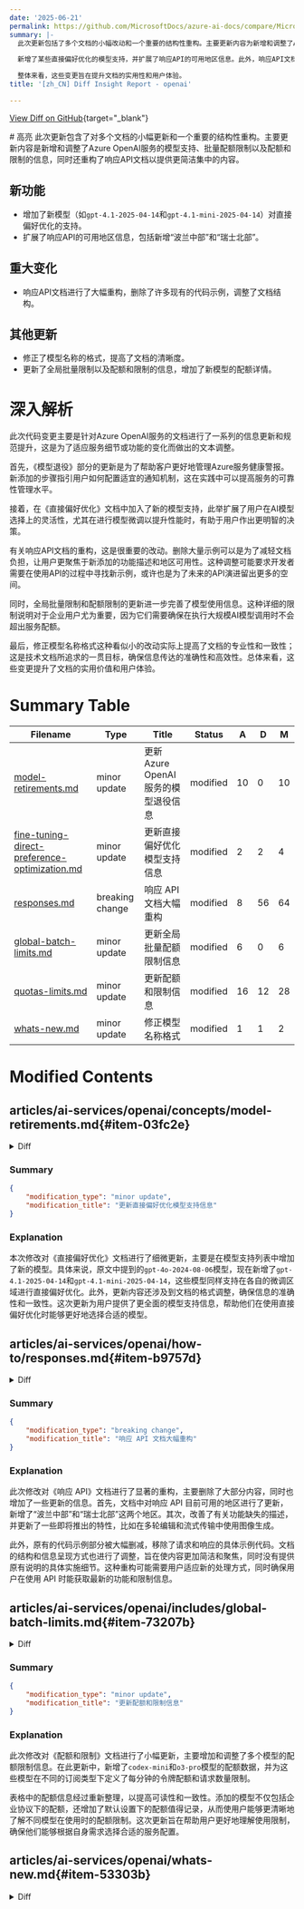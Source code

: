 ```yaml
---
date: '2025-06-21'
permalink: https://github.com/MicrosoftDocs/azure-ai-docs/compare/MicrosoftDocs:fc0b900...MicrosoftDocs:fb526ea
summary: |-
  此次更新包括了多个文档的小幅改动和一个重要的结构性重构。主要更新内容为新增和调整了Azure OpenAI服务的模型支持、批量配额限制，以及配额和限制的信息。同时，响应API文档也进行了重构，以提供更简洁的内容。

  新增了某些直接偏好优化的模型支持，并扩展了响应API的可用地区信息。此外，响应API文档结构进行了重大调整，删除了许多代码示例，旨在提高文档的清晰度。更新还涉及模型名称格式的修正和全局批量限制及配额信息的更新，以增加新模型的配额详情。

  整体来看，这些变更旨在提升文档的实用性和用户体验。
title: '[zh_CN] Diff Insight Report - openai'

---
```


[View Diff on GitHub](https://github.com/MicrosoftDocs/azure-ai-docs/compare/MicrosoftDocs:fc0b900...MicrosoftDocs:fb526ea){target="_blank"}

<format>
# 高亮
此次更新包含了对多个文档的小幅更新和一个重要的结构性重构。主要更新内容是新增和调整了Azure OpenAI服务的模型支持、批量配额限制以及配额和限制的信息，同时还重构了响应API文档以提供更简洁集中的内容。

## 新功能
- 增加了新模型（如`gpt-4.1-2025-04-14`和`gpt-4.1-mini-2025-04-14`）对直接偏好优化的支持。
- 扩展了响应API的可用地区信息，包括新增“波兰中部”和“瑞士北部”。

## 重大变化
- 响应API文档进行了大幅重构，删除了许多现有的代码示例，调整了文档结构。

## 其他更新
- 修正了模型名称的格式，提高了文档的清晰度。
- 更新了全局批量限制以及配额和限制的信息，增加了新模型的配额详情。

# 深入解析
此次代码变更主要是针对Azure OpenAI服务的文档进行了一系列的信息更新和规范提升，这是为了适应服务细节或功能的变化而做出的文本调整。

首先，《模型退役》部分的更新是为了帮助客户更好地管理Azure服务健康警报。新添加的步骤指引用户如何配置适宜的通知机制，这在实践中可以提高服务的可靠性管理水平。

接着，在《直接偏好优化》文档中加入了新的模型支持，此举扩展了用户在AI模型选择上的灵活性，尤其在进行模型微调以提升性能时，有助于用户作出更明智的决策。

有关响应API文档的重构，这是很重要的改动。删除大量示例可以是为了减轻文档负担，让用户更聚焦于新添加的功能描述和地区可用性。这种调整可能要求开发者需要在使用API的过程中寻找新示例，或许也是为了未来的API演进留出更多的空间。

同时，全局批量限制和配额限制的更新进一步完善了模型使用信息。这种详细的限制说明对于企业用户尤为重要，因为它们需要确保在执行大规模AI模型调用时不会超出服务配额。

最后，修正模型名称格式这种看似小的改动实际上提高了文档的专业性和一致性；这是技术文档所追求的一贯目标，确保信息传达的准确性和高效性。总体来看，这些变更提升了文档的实用价值和用户体验。
</format>

# Summary Table
|  Filename  | Type |    Title    | Status | A  | D  | M  |
|------------|------|-------------|--------|----|----|----|
| [model-retirements.md](#item-03fc2e) | minor update | 更新 Azure OpenAI 服务的模型退役信息 | modified | 10 | 0 | 10 | 
| [fine-tuning-direct-preference-optimization.md](#item-384724) | minor update | 更新直接偏好优化模型支持信息 | modified | 2 | 2 | 4 | 
| [responses.md](#item-b9757d) | breaking change | 响应 API 文档大幅重构 | modified | 8 | 56 | 64 | 
| [global-batch-limits.md](#item-73207b) | minor update | 更新全局批量配额限制信息 | modified | 6 | 0 | 6 | 
| [quotas-limits.md](#item-06c6f9) | minor update | 更新配额和限制信息 | modified | 16 | 12 | 28 | 
| [whats-new.md](#item-53303b) | minor update | 修正模型名称格式 | modified | 1 | 1 | 2 | 


# Modified Contents
## articles/ai-services/openai/concepts/model-retirements.md{#item-03fc2e}

<details>
<summary>Diff</summary>
````diff
@@ -41,6 +41,16 @@ Azure OpenAI notifies customers via two methods:
 - **Azure Resource Health** - Anyone with reader permissions or above can see Azure health alerts, as well as configure personalized alerts via email, SMS, etc. See [Create Service Health Alerts](/azure/service-health/alerts-activity-log-service-notifications-portal)
 - **Email** - email notifications are automatically sent to subscription owners. Any individual with reader permissions may however configure their own alerts by following the guidance above.
 
+**Azure Service Health filter configuration**:
+
+**Services** = `azure OpenAI service` (Casing reflects current UX experience).
+
+**Event types**
+    - `Health advisories = Upgrade, Deprecation, & Retirement Notifications`
+    - `Service issue = Outages` (Recommended only if you wish to be notified of outages)
+
+If you wish to receive SMS text-based alerts rather than just e-mails, you will need to select **Create action group** and under **Notification type**, select **Email/SMS message/Push/Voice** and then configure your phone number.
+
 ## Model availability
 
 1. At least one year of model availability for GA models after the release date of a model in at least one region worldwide
````
</details>

### Summary

```json
{
    "modification_type": "minor update",
    "modification_title": "更新 Azure OpenAI 服务的模型退役信息"
}
```

### Explanation
此次修改对《模型退役》文档进行了小幅更新，主要是在已有内容的基础上添加了信息。新增的内容包括关于如何配置 Azure 服务健康过滤器的具体步骤，特别是如何接收关于 Azure OpenAI 服务的健康警报通知。此外，用户现在可以根据不同事件类型（包括健康建议和服务问题）选择接收通知的方式，同时也提供了如何设置短信通知的详细说明。这些更新旨在帮助用户更好地管理和接收有关服务状态的重要信息。

## articles/ai-services/openai/how-to/fine-tuning-direct-preference-optimization.md{#item-384724}

<details>
<summary>Diff</summary>
````diff
@@ -51,7 +51,7 @@ Training datasets must be in `jsonl` format:
 
 ## Direct preference optimization model support
 
-- `gpt-4o-2024-08-06` supports direct preference optimization in its respective fine-tuning regions. Latest region availability is updated in the [models page](../concepts/models.md#fine-tuning-models)
+- `gpt-4o-2024-08-06`,`gpt-4.1-2025-04-14`,`gpt-4.1-mini-2025-04-14`  supports direct preference optimization in its respective fine-tuning regions. Latest region availability is updated in the [models page](../concepts/models.md#fine-tuning-models)
 
 Users can use preference fine tuning with base models as well as models that have already been fine-tuned using supervised fine-tuning as long as they are of a supported model/version.
 
@@ -70,4 +70,4 @@ Users can use preference fine tuning with base models as well as models that hav
 
 - Explore the fine-tuning capabilities in the [Azure OpenAI fine-tuning tutorial](../tutorials/fine-tune.md).
 - Review fine-tuning [model regional availability](../concepts/models.md#fine-tuning-models)
-- Learn more about [Azure OpenAI quotas](../quotas-limits.md)
\ No newline at end of file
+- Learn more about [Azure OpenAI quotas](../quotas-limits.md)
````
</details>

### Summary

```json
{
    "modification_type": "minor update",
    "modification_title": "更新直接偏好优化模型支持信息"
}
```

### Explanation
本次修改对《直接偏好优化》文档进行了细微更新，主要是在模型支持列表中增加了新的模型。具体来说，原文中提到的`gpt-4o-2024-08-06`模型，现在新增了`gpt-4.1-2025-04-14`和`gpt-4.1-mini-2025-04-14`，这些模型同样支持在各自的微调区域进行直接偏好优化。此外，更新内容还涉及到文档的格式调整，确保信息的准确性和一致性。这次更新为用户提供了更全面的模型支持信息，帮助他们在使用直接偏好优化时能够更好地选择合适的模型。

## articles/ai-services/openai/how-to/responses.md{#item-b9757d}

<details>
<summary>Diff</summary>
````diff
@@ -5,7 +5,7 @@ description: Learn how to use Azure OpenAI's new stateful Responses API.
 author: mrbullwinkle
 ms.author: mbullwin
 manager: nitinme
-ms.date: 05/25/2025
+ms.date: 06/20/2025
 ms.service: azure-ai-openai
 ms.topic: include
 ms.custom:
@@ -33,8 +33,10 @@ The responses API is currently available in the following regions:
 - francecentral
 - japaneast
 - norwayeast
+- polandcentral
 - southindia
 - swedencentral
+- switzerlandnorth
 - uaenorth
 - uksouth
 - westus
@@ -58,9 +60,12 @@ Not every model is available in the regions supported by the responses API. Chec
 > Not currently supported:
 > - The web search tool
 > - Fine-tuned models
-> - Image generation via streaming. Coming soon.
+> - Image generation using multi-turn editing and streaming - coming soon
 > - Images can't be uploaded as a file and then referenced as input. Coming soon.
-> - There's a known issue with performance when background mode is used with streaming. The issue is expected to be resolved soon. 
+>
+> There's a known issue with the following:
+> - PDF as an input file is not yet supported.
+> - Performance when background mode is used with streaming. The issue is expected to be resolved soon.
 
 ### Reference documentation
 
@@ -1071,7 +1076,6 @@ The Responses API enables image generation as part of conversations and multi-st
 
 Compared to the standalone Image API, the Responses API offers several advantages:
 
-* **Multi-turn editing**: Iteratively refine and edit images using natural language prompts.
 * **Streaming**: Display partial image outputs during generation to improve perceived latency.
 * **Flexible inputs**: Accept image File IDs as inputs, in addition to raw image bytes.
 
@@ -1081,7 +1085,6 @@ Compared to the standalone Image API, the Responses API offers several advantage
 Use the Responses API if you want to:
 
 * Build conversational image experiences with GPT Image.
-* Enable iterative image editing through multi-turn prompts.
 * Stream partial image results during generation for a smoother user experience.
 
 Generate an image
@@ -1121,57 +1124,6 @@ if image_data:
         f.write(base64.b64decode(image_base64))
 ```
 
-You can perform multi-turn image generation by using the output of image generation in subsequent calls or just using the `1previous_response_id`.
-
-```python
-from openai import AzureOpenAI
-from azure.identity import DefaultAzureCredential, get_bearer_token_provider
-
-token_provider = get_bearer_token_provider(
-    DefaultAzureCredential(), "https://cognitiveservices.azure.com/.default"
-)
-
-client = AzureOpenAI(  
-  base_url = "https://YOUR-RESOURCE-NAME.openai.azure.com/openai/v1/",  
-  azure_ad_token_provider=token_provider,
-  api_version="preview",
-  default_headers={"x-ms-oai-image-generation-deployment":"YOUR-GPT-IMAGE1-DEPLOYMENT-NAME"}
-)
-
-image_data = [
-    output.result
-    for output in response.output
-    if output.type == "image_generation_call"
-]
-
-if image_data:
-    image_base64 = image_data[0]
-
-    with open("cat_and_otter.png", "wb") as f:
-        f.write(base64.b64decode(image_base64))
-
-
-# Follow up
-
-response_followup = client.responses.create(
-    model="gpt-4.1-mini",
-    previous_response_id=response.id,
-    input="Now make it look realistic",
-    tools=[{"type": "image_generation"}],
-)
-
-image_data_followup = [
-    output.result
-    for output in response_followup.output
-    if output.type == "image_generation_call"
-]
-
-if image_data_followup:
-    image_base64 = image_data_followup[0]
-    with open("cat_and_otter_realistic.png", "wb") as f:
-        f.write(base64.b64decode(image_base64))
-```
-
 ### Streaming
 
 You can stream partial images using Responses API. The `partial_images` can be used to receive 1-3 partial images
````
</details>

### Summary

```json
{
    "modification_type": "breaking change",
    "modification_title": "响应 API 文档大幅重构"
}
```

### Explanation
此次修改对《响应 API》文档进行了显著的重构，主要删除了大部分内容，同时也增加了一些更新的信息。首先，文档中对响应 API 目前可用的地区进行了更新，新增了“波兰中部”和“瑞士北部”这两个地区。其次，改善了有关功能缺失的描述，并更新了一些即将推出的特性，比如在多轮编辑和流式传输中使用图像生成。

此外，原有的代码示例部分被大幅删减，移除了请求和响应的具体示例代码。文档的结构和信息呈现方式也进行了调整，旨在使内容更加简洁和聚焦，同时没有提供原有说明的具体实施细节。这种重构可能需要用户适应新的处理方式，同时确保用户在使用 API 时能获取最新的功能和限制信息。

## articles/ai-services/openai/includes/global-batch-limits.md{#item-73207b}

<details>
<summary>Diff</summary>
````diff
@@ -24,19 +24,25 @@ The table shows the batch quota limit. Quota values for global batch are represe
 
 |Model|Enterprise agreement|Default| Monthly credit card based subscriptions | MSDN subscriptions | Azure for Students, Free Trials |
 |---|---|---|---|---|---|
+| `gpt-4.1`| 5 B | 200 M | 50 M | 90 K | N/A |
+| `gpt-4.1 mini` | 15B | 1B | 50M | 90k | N/A |
+| `gpt-4.1-nano` | 15 B | 1 B | 50 M | 90 K | N/A |
 | `gpt-4o` | 5 B | 200 M | 50 M | 90 K | N/A|
 | `gpt-4o-mini` | 15 B | 1 B | 50 M | 90 K | N/A |
 | `gpt-4-turbo` | 300 M | 80 M | 40 M | 90 K | N/A |
 | `gpt-4` | 150 M | 30 M | 5 M | 100 K | N/A |
 | `gpt-35-turbo` | 10 B | 1 B | 100 M | 2 M | 50 K |
 | `o3-mini`| 15 B | 1 B | 50 M | 90 K | N/A |
+| `o4-mini` | 15 B | 1 B | 50 M | 90 K | N/A |
 
 B = billion | M = million | K = thousand
 
 ### Data zone batch
 
 |Model|Enterprise agreement|Default| Monthly credit card based subscriptions | MSDN subscriptions | Azure for Students, Free Trials |
 |---|---|---|---|---|---|
+| `gpt-4.1` | 500 M | 30 M | 30 M | 90 K | N/A|
+| `gpt-4.1-mini` | 1.5 B | 100 M | 50 M | 90 K | N/A |
 | `gpt-4o` | 500 M | 30 M | 30 M | 90 K | N/A|
 | `gpt-4o-mini` | 1.5 B | 100 M | 50 M | 90 K | N/A |
 | `o3-mini` | 1.5 B | 100 M | 50 M | 90 K | N/A |
\ No newline at end of file
````
</details>

### Summary

```json
{
    "modification_type": "minor update",
    "modification_title": "更新全局批量配额限制信息"
}
```

### Explanation
此次修改对《全局批量限制》文档进行了小幅更新，主要增加了多个模型的批量配额限制信息。新增的模型包括`gpt-4.1`、`gpt-4.1 mini`、`gpt-4.1-nano`以及`o4-mini`，并分别为其定义了在不同订阅类型下的配额值。这些更新旨在提供更全面的模型限制信息，确保用户能够找到所需的配额数据。

文档中还对已有模型的配额进行了细致的说明，使得用户在选择合适的模型时能更清晰地了解不同订阅情况下的限制。此外，文档未删除任何原有内容，完全是基于补充和完善现有信息的基础上进行的更新，确保了信息的完整性和准确性。

## articles/ai-services/openai/quotas-limits.md{#item-06c6f9}

<details>
<summary>Diff</summary>
````diff
@@ -126,18 +126,22 @@ The following sections provide you with a quick guide to the default quotas and
 
 ### o-series global standard
 
-| Model|Tier| Quota Limit in tokens per minute (TPM) | Requests per minute |
-|---|---|:---:|:---:|
-| `o4-mini` | Enterprise agreement | 10 M | 10 K |
-| `o3` | Enterprise agreement | 10 M | 10 K |
-| `o3-mini` | Enterprise agreement | 50 M | 5 K |
-| `o1` & `o1-preview` | Enterprise agreement | 30 M | 5 K |
-| `o1-mini`| Enterprise agreement | 50 M | 5 K |
-| `o4-mini` | Default | 1 M | 1 K  |
-| `o3` | Default | 1 M | 1 K |
-| `o3-mini` | Default | 5 M | 500 |
-| `o1` & `o1-preview` | Default | 3 M | 500 |
-| `o1-mini`| Default | 5 M | 500 |
+| Model              |Tier                    | Quota Limit in tokens per minute (TPM) | Requests per minute |
+|--------------------|------------------------|:--------------------------------------:|:---:  |
+| `codex-mini`       | Enterprise agreement   | 10 M                                   | 10 K  |
+| `o3-pro`           | Enterprise agreement   | 16 M                                   | 1.6 K |
+| `o4-mini`          | Enterprise agreement   | 10 M                                   | 10 K  |
+| `o3`               | Enterprise agreement   | 10 M                                   | 10 K  |
+| `o3-mini`          | Enterprise agreement   | 50 M                                   | 5 K   |
+| `o1` & `o1-preview`| Enterprise agreement   | 30 M                                   | 5 K   |
+| `o1-mini`          | Enterprise agreement   | 50 M                                   | 5 K   |
+| `codex-mini`       | Default                | 1 M                                    | 1 K   |
+| `o3-pro`           | Default                | 1.6 M                                  | 160   |
+| `o4-mini`          | Default                | 1 M                                    | 1 K   |
+| `o3`               | Default                | 1 M                                    | 1 K   |
+| `o3-mini`          | Default                | 5 M                                    | 500   |
+| `o1` & `o1-preview`| Default                | 3 M                                    | 500   |
+| `o1-mini`          | Default                | 5 M                                    | 500   |
 
 ### o-series data zone standard
 
````
</details>

### Summary

```json
{
    "modification_type": "minor update",
    "modification_title": "更新配额和限制信息"
}
```

### Explanation
此次修改对《配额和限制》文档进行了小幅更新，主要增加和调整了多个模型的配额限制信息。在此更新中，新增了`codex-mini`和`o3-pro`模型的配额数据，并为这些模型在不同的订阅类型下定义了每分钟的令牌配额和请求数量限制。

表格中的配额信息经过重新整理，以提高可读性和一致性。添加的模型不仅包括企业协议下的配额，还增加了默认设置下的配额值得记录，从而使用户能够更清晰地了解不同模型在使用时的配额限制。这次更新旨在帮助用户更好地理解使用限制，确保他们能够根据自身需求选择合适的服务配置。

## articles/ai-services/openai/whats-new.md{#item-53303b}

<details>
<summary>Diff</summary>
````diff
@@ -22,7 +22,7 @@ This article provides a summary of the latest releases and major documentation u
 
 ### codex-mini & o3-pro models released
 
-- `codex-mini and `o3-pro` are now available. To learn more, see the [getting started with reasoning models page](./how-to/reasoning.md)
+- `codex-mini` and `o3-pro` are now available. To learn more, see the [getting started with reasoning models page](./how-to/reasoning.md)
 
 ## May 2025
 
````
</details>

### Summary

```json
{
    "modification_type": "minor update",
    "modification_title": "修正模型名称格式"
}
```

### Explanation
此次修改对《最新动态》文档进行了小幅更新，主要是修正了模型名称的格式。在原文中，`codex-mini and `o3-pro`模型的表述存在格式错误，具体表现为`codex-mini`前缺少反引号。这次更新将该格式进行了调整为`codex-mini`和`o3-pro`，确保两个模型名称都正确地显示为代码格式。

这一小的修改提高了文档的清晰度与专业性，使读者在获取信息时更容易识别出模型名称，同时也保持了文档的一致性和规范性。


